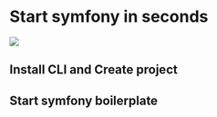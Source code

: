 # Start symfony in seconds

<img class="page__header" src="https://encrypted-tbn0.gstatic.com/images?q=tbn:ANd9GcRz5QXo9eZGLPcoufsz_Bug6kPrp4gYEEyGFYt_a32fXPC7y6hi"/>

## Install CLI and Create project

## Start symfony boilerplate
